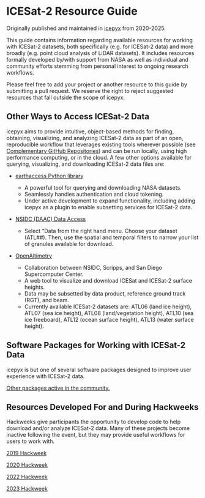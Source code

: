 ICESat-2 Resource Guide
=======================

Originally published and maintained in [icepyx](https://icepyx.readthedocs.io/en/latest/index.html) from 2020-2025.

This guide contains information regarding available resources for working with ICESat-2 datasets,
both specifically (e.g. for ICESat-2 data) and more broadly (e.g. point cloud analysis of LiDAR datasets).
It includes resources formally developed by/with support from NASA as well as individual and
community efforts stemming from personal interest to ongoing research workflows.

Please feel free to add your project or another resource to this guide by submitting a pull request.
We reserve the right to reject suggested resources that fall outside the scope of icepyx.

Other Ways to Access ICESat-2 Data
----------------------------------
icepyx aims to provide intuitive, object-based methods for finding, obtaining, visualizing, and analyzing ICESat-2 data as part of an open,
reproducible workflow that leverages existing tools wherever possible (see [Complementary GitHub Repositories](./IS2_software#complementary_GH_repos_label))
and can be run locally, using high performance computing, or in the cloud.
A few other options available for querying, visualizing, and downloading ICESat-2 data files are:

- [earthaccess Python library](https://earthaccess.readthedocs.io)

  - A powerful tool for querying and downloading NASA datasets.
  - Seamlessly handles authentication and cloud tokening.
  - Under active development to expand functionality,
    including adding icepyx as a plugin to enable subsetting services for ICESat-2 data.

- [NSIDC (DAAC) Data Access](https://nsidc.org/data/icesat-2)

  - Select “Data from the right hand menu.
    Choose your dataset (ATL##).
    Then, use the spatial and temporal filters to narrow your list of granules available for download.

- [OpenAltimetry](https://openaltimetry.earthdatacloud.nasa.gov)

  - Collaboration between NSIDC, Scripps, and San Diego Supercomputer Center.
  - A web tool to visualize and download ICESat and ICESat-2 surface heights.
  - Data may be subsetted by data product, reference ground track (RGT), and beam.
  - Currently available ICESat-2 datasets are: ATL06 (land ice height), ATL07 (sea ice height),
    ATL08 (land/vegetation height), ATL10 (sea ice freeboard), ATL12 (ocean surface height), ATL13 (water surface height).

Software Packages for Working with ICESat-2 Data
------------------------------------------------
icepyx is but one of several software packages designed to improve user experience with ICESat-2 data.

[Other packages active in the community.](./IS2_software.rst)


Resources Developed For and During Hackweeks
--------------------------------------------
Hackweeks give participants the opportunity to develop code to help download and/or analyze ICESat-2 data.
Many of these projects become inactive following the event, but they may provide useful workflows for users to work with.

[2019 Hackweek](./resources/2019_IS2_HW.rst)

[2020 Hackweek](./resources/2020_IS2_HW.rst)

[2022 Hackweek](./resources/2022_IS2_HW.rst)

[2023 Hackweek](./resources/2023_IS2_HW.rst)

